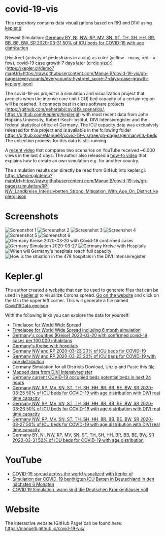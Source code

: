 # covid-19-vis
This repository contains data visualizations based on RKI and DIVI using [kepler.gl](https://github.com/keplergl/kepler.gl)

Newest Simulation:
[Germany BY, NI, NW, RP, MV, SN, ST, TH, SH, HH, BR, BB, BE, BW, SR 2020-03-31 50% of ICU beds for COVID-19 with age distribution](https://kepler.gl/demo?mapUrl=https://raw.githubusercontent.com/ManuelB/covid-19-vis/gh-pages/simulation/2020-03-31_Landkreise_Intensivbetten_Custom_Mitigation-1-month-keplergl.json)

[Hystreet (activity of pedestrians in a city) as color (yellow - many, red - a few), covid-19 case growth 7 days later (circle size):](https://kepler.gl/demo?mapUrl=https://raw.githubusercontent.com/ManuelB/covid-19-vis/gh-pages/everycounts/everycounts-hystreet_score-7-days-case-growth-keplergl.json]

The covid-19-vis project is a simulation and visualization project that
predicts when the intense care unit (ICU) bed capacity of a certain region will be
reached. It connects best in class software projects
(https://github.com/neherlab/covid19_scenarios/,
https://github.com/keplergl/kepler.gl) with most recent data from John
Hopkins University, Robert-Koch-Institut, DIVI Intensivregister and the
federal statistical office of Germany.
The ICU capacity data was exclusively released for this project and is
available in the following folder
https://github.com/ManuelB/covid-19-vis/tree/gh-pages/germany/its-beds
The collection process for this data is still running.

A [recent video](https://www.youtube.com/watch?v=ZjNbRwBumkg) that compares two scenarios on YouTube received ~6.000
views in the last 4 days.
The author also released a [how-to video](https://www.youtube.com/watch?v=lwUDvNfVeEo) that explains how to create an
own simulation e.g. for another country.


The simulation results can directly be read from GitHub into kepler.gl:
https://kepler.gl/demo?mapUrl=https://raw.githubusercontent.com/ManuelB/covid-19-vis/gh-pages/simulation/RP-NW_Landkreise_Intensivbetten_Strong_Mitigation_With_Age_On_District_keplergl.json

# Screenshots
![Screenshot 1](/screenshots/1.png?raw=true "Screenshot 1")
![Screenshot 2](/screenshots/2.png?raw=true "Screenshot 2")
![Screenshot 3](/screenshots/3.png?raw=true "Screenshot 3")
![Screenshot 4](/screenshots/4.png?raw=true "Screenshot 4")
![Screenshot 5](/screenshots/5.png?raw=true "Screenshot 5")
![Screenshot 6](/screenshots/6.png?raw=true "Screenshot 6")
![Germany Kreise 2020-03-20 with Covid-19 confirmed cases](/germany/rki-dashboard/2020-03-20-RKI-Cases-Landkreise.png?raw=true "Germany Kreise with Covid-19 confirmed cases")
![Germany Simulation 2020-03-27](/germany/rki-dashboard/Germany_Simulation_2020-03-27.png?raw=true "Germany Simulation 2020-03-27")
![Germany Kreise with Hospitals](/germany/kreise_with_hospitals_keplergl.png?raw=true "Germany Kreise with Hospitals")
![When will Germany's hospitals reach full capacity](/simulation/When-are-germanies-hospitals-full.png?raw=true "Germany Hospitals full")
![How is the situation in the 478 hospitals in the DIVI Intensivregister](/germany/divi-intensivregister-scrapper/2020-03-22.png?raw=true "Mapped hospitals from DIVI register")

# Kepler.gl

The author created a [website](https://manuelb.github.io/covid-19-vis/) that can be used to generate files that can be used in [kepler.gl](https://github.com/keplergl/kepler.gl) to visualize Corona spread. [Go on the website](https://manuelb.github.io/covid-19-vis/) and click on the G in the upper left corner. This will generate a file named [Covid19Data.geojson](kepler-gl-geojson/Covid19Data.geojson)

With the following links you can explore the data for yourself:
 * [Timelapse for World Wide Spread](https://kepler.gl/demo?mapUrl=https://raw.githubusercontent.com/ManuelB/covid-19-vis/gh-pages/kepler-gl-geojson/keplergl.json)
 * [Timelapse for World Wide Spread including 6 month simulation](https://kepler.gl/demo?mapUrl=https://raw.githubusercontent.com/ManuelB/covid-19-vis/gh-pages/simulation/keplergl.json)
 * [Germany's counties (Kreise) 2020-03-20 with confirmed covid-19 cases per 100.000 inhabitans](https://kepler.gl/demo?mapUrl=https://raw.githubusercontent.com/ManuelB/covid-19-vis/gh-pages/germany/rki-dashboard/keplergl.json)
 * [Germany's Kreise with hospitals](https://kepler.gl/demo?mapUrl=https://raw.githubusercontent.com/ManuelB/covid-19-vis/gh-pages/germany/kreise_with_hospitals_keplergl.json)
 * [Germany NW and RP 2020-03-23 20% of ICU beds for COVID-19](https://kepler.gl/demo?mapUrl=https://raw.githubusercontent.com/ManuelB/covid-19-vis/gh-pages/simulation/RP-NW_Landkreise_Intensivbetten_Strong_Mitigation_keplergl.json)
 * [Germany NW and RP 2020-03-23 20% of ICU beds for COVID-19 with age distribution](https://kepler.gl/demo?mapUrl=https://raw.githubusercontent.com/ManuelB/covid-19-vis/gh-pages/simulation/RP-NW_Landkreise_Intensivbetten_Strong_Mitigation_With_Age_On_District_keplergl.json)
 * Germany Simulation for all Districts Dowload, Unzip and Paste this [file](https://raw.githubusercontent.com/ManuelB/covid-19-vis/gh-pages/germany/rki-dashboard/keplergl-simulation.zip).
 * [Mapped data from DIVI Intensivregister](https://kepler.gl/demo?mapUrl=https://raw.githubusercontent.com/ManuelB/covid-19-vis/gh-pages/germany/divi-intensivregister-scrapper/keplergl.json)
 * [Germany current COVID-19 occupied beds potential beds in next 24 hours ](https://kepler.gl/demo?mapUrl=https://raw.githubusercontent.com/ManuelB/covid-19-vis/gh-pages/germany/divi-kartenansicht/hospitals-by-federal-state-keplergl.json)
 * [Germany NW, RP, MV, SN, ST, TH, SH, HH, BR, BB, BE, BW, SR 2020-03-25 50% of ICU beds for COVID-19 with age distribution with DIVI real time capacity](https://kepler.gl/demo?mapUrl=https://raw.githubusercontent.com/ManuelB/covid-19-vis/gh-pages/simulation/2020-03-26_Landkreise_Intensivbetten_Strong_Mitigation-3-month-keplergl.json)
 * [Germany NW, RP, MV, SN, ST, TH, SH, HH, BR, BB, BE, BW, SR 2020-03-26 50% of ICU beds for COVID-19 with age distribution with DIVI real time capacity](https://kepler.gl/demo?mapUrl=https://raw.githubusercontent.com/ManuelB/covid-19-vis/gh-pages/simulation/2020-03-27_Landkreise_Intensivbetten_Strong_Mitigation-3-month-keplergl.json)
 * [Germany NW, RP, MV, SN, ST, TH, SH, HH, BR, BB, BE, BW, SR 2020-03-27 50% of ICU beds for COVID-19 with age distribution with DIVI real time capacity](https://kepler.gl/demo?mapUrl=https://raw.githubusercontent.com/ManuelB/covid-19-vis/gh-pages/simulation/2020-03-28_Landkreise_Intensivbetten_Strong_Mitigation-1-month-keplergl-cache.json)
 * [Germany BY, NI, NW, RP, MV, SN, ST, TH, SH, HH, BR, BB, BE, BW, SR 2020-03-31 50% of ICU beds for COVID-19 with age distribution](https://kepler.gl/demo?mapUrl=https://raw.githubusercontent.com/ManuelB/covid-19-vis/gh-pages/simulation/2020-03-31_Landkreise_Intensivbetten_Custom_Mitigation-1-month-keplergl.json)

# YouTube

 *  [COVID-19 spread across the world visualized with kepler.gl](https://www.youtube.com/watch?v=_Tn9rrjBQGQ)
 *  [Simulation der COVID-19 benötigten ICU Betten in Deutschland in den nächsten 6 Monaten](https://www.youtube.com/watch?v=FwhXsUaQmyM)
 * [COVID 19 Simulation, wann sind die Deutschen Krankenhäuser voll](https://www.youtube.com/watch?v=ZjNbRwBumkg)


# Website

The interactive website (GitHub Page) can be found here:
https://manuelb.github.io/covid-19-vis/ 
